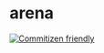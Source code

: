 # arena

[![Commitizen friendly](https://img.shields.io/badge/commitizen-friendly-brightgreen.svg)](http://commitizen.github.io/cz-cli/)
